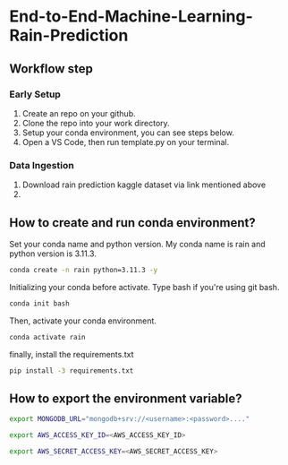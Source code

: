 # End-to-End-Machine-Learning-Rain-Prediction

## Workflow step

### Early Setup
1. Create an repo on your github.
2. Clone the repo into your work directory.
3. Setup your conda environment, you can see steps below.
4. Open a VS Code, then run template.py on your terminal.

### Data Ingestion
1. Download rain prediction kaggle dataset via link mentioned above
2. 

## How to create and run conda environment?

Set your conda name and python version. My conda name is rain and python version is 3.11.3.

```bash
conda create -n rain python=3.11.3 -y
```

Initializing your conda before activate. Type bash if you're using git bash.

```bash
conda init bash 
```

Then, activate your conda environment.

```bash
conda activate rain
```

finally, install  the requirements.txt

```bash
pip install -3 requirements.txt
```

## How to export the environment variable?

```bash
export MONGODB_URL="mongodb+srv://<username>:<password>...."

export AWS_ACCESS_KEY_ID=<AWS_ACCESS_KEY_ID>

export AWS_SECRET_ACCESS_KEY=<AWS_SECRET_ACCESS_KEY>
```
